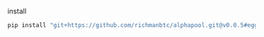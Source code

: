 install

```bash
pip install "git+https://github.com/richmanbtc/alphapool.git@v0.0.5#egg=alphapool"
```
